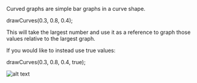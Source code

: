 Curved graphs are simple bar graphs in a curve shape.


drawCurves(0.3, 0.8, 0.4);


This will take the largest number and use it as a reference to graph those values relative to the largest graph.

If you would like to instead use true values:


drawCurves(0.3, 0.8, 0.4, true);







![alt text](https://raw.github.com/jasoncbautista/curvedGraphs/master/curves.png "Curves")
